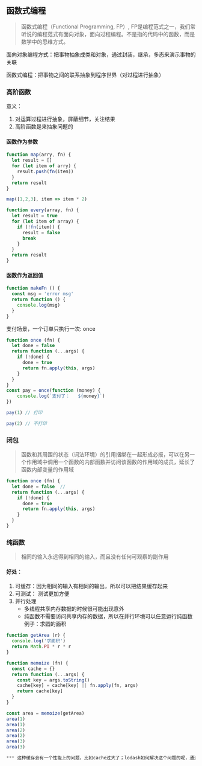 ## 函数式编程
> 函数式编程（Functional Programming, FP）, FP是编程范式之一，我们常听说的编程范式有面向对象，面向过程编程。不是指的代码中的函数，而是数学中的思维方式。

面向对象编程方式：把事物抽象成类和对象，通过封装，继承，多态来演示事物的关联  

函数式编程：把事物之间的联系抽象到程序世界（对过程进行抽象）

### 高阶函数
意义：  
1. 对运算过程进行抽象，屏蔽细节，关注结果
2. 高阶函数是来抽象问题的

#### 函数作为参数
```js
function map(arry, fn) {
  let result = []
  for (let item of arry) {
    result.push(fn(item))
  }
  return result
}

map([1,2,3], item => item * 2)

function every(array, fn) {
  let result = true
  for (let item of array) {
    if (!fn(item)) {
      result = false
      break
    }
  }
  return result
}
```
#### 函数作为返回值

```js
function makeFn () {
  const msg = 'error msg'
  return function () {
    console.log(msg)
  }
}
```

支付场景，一个订单只执行一次: once
```js
function once (fn) {
  let done = false
  return function (...args) {
    if (!done) {
      done = true
      return fn.apply(this, args)
    }
  }
}
const pay = once(function (money) {
	console.log(`支付了：	${money}`)
})

pay(1) // 打印

pay(2) // 不打印
```

### 闭包
> 函数和其周围的状态（词法环境）的引用捆绑在一起形成必报，可以在另一个作用域中调用一个函数的内部函数并访问该函数的作用域的成员，延长了函数内部变量的作用域

```js
function once (fn) {
  let done = false  // 
  return function (...args) {
    if (!done) {
      done = true
      return fn.apply(this, args)
    }
  }
}
```

### 纯函数
> 相同的输入永远得到相同的输入，而且没有任何可观察的副作用

#### 好处：
1. 可缓存：因为相同的输入有相同的输出，所以可以把结果缓存起来  
2. 可测试： 测试更加方便
3. 并行处理
    * 多线程共享内存数据的时候很可能出现意外
    * 纯函数不需要访问共享内存的数据，所以在并行环境可以任意运行纯函数
例子：求圆的面积
```js
function getArea (r) {
  console.log('求面积')
  return Math.PI * r * r
}

function memoize (fn) {
  const cache = {}
  return function (...args) {
    const key = args.toString()
    cache[key] = cache[key] || fn.apply(fn, args)
    return cache[key]
  }
}

const area = memoize(getArea)
area(1)
area(1)
area(2)
area(2)
area(3)
area(3)

*** 这种缓存会有一个性能上的问题，比如cache过大了；lodash如何解决这个问题的呢，通过 [WeakMap](https://developer.mozilla.org/zh-CN/docs/Web/JavaScript/Reference/Global_Objects/WeakMap) 这种思想实现的; *** 

```